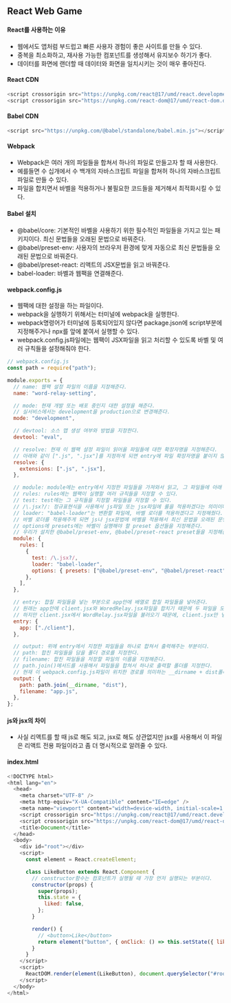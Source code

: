 ## React Web Game

#### React를 사용하는 이유

- 웹에서도 앱처럼 부드럽고 빠른 사용자 경험이 좋은 사이트를 만들 수 있다.
- 중복을 최소화하고, 재사용 가능한 컴포넌트를 생성해서 유지보수 하기가 좋다.
- 데이터를 화면에 랜더할 때 데이터와 화면을 일치시키는 것이 매우 좋아진다. 

#### React CDN

```javascript
<script crossorigin src="https://unpkg.com/react@17/umd/react.development.js"></script>
<script crossorigin src="https://unpkg.com/react-dom@17/umd/react-dom.development.js"></script>
```

#### Babel CDN

```javascript
<script src="https://unpkg.com/@babel/standalone/babel.min.js"></script>
```

#### Webpack

- Webpack은 여러 개의 파일들을 합쳐서 하나의 파일로 만들고자 할 때 사용한다.
- 예를들면 수 십개에서 수 백개의 자바스크립트 파일을 합쳐허 하나의 자바스크립트 파일로 만들 수 있다.
- 파일을 합치면서 바벨을 적용하거나 불필요한 코드들을 제거해서 최적화시킬 수 있다.

#### Babel 설치

- @babel/core: 기본적인 바벨을 사용하기 위한 필수적인 파일들을 가지고 있는 패키지이다. 최신 문법들을 오래된 문법으로 바꿔준다.
- @babel/preset-env: 사용자의 브라우저 환경에 맞게 자동으로 최신 문법들을 오래된 문법으로 바꿔준다.
- @babel/preset-react: 리액트의 JSX문법을 읽고 바꿔준다.
- babel-loader: 바벨과 웹팩을 연결해준다.

#### webpack.config.js

- 웹팩에 대한 설정을 하는 파일이다.
- webpack을 실행하기 위해서는 터미널에 webpack을 실행한다.
- webpack명령어가 터미널에 등록되어있지 않다면 package.json에 script부분에 지정해주거나 npx를 앞에 붙여서 실행할 수 있다.
- webpack.config.js파일에는 웹팩이 JSX파일을 읽고 처리할 수 있도록 바벨 및 여러 규칙들을 설정해줘야 한다.

```javascript
// webpack.config.js
const path = require("path");

module.exports = {
  // name: 웹팩 설정 파일의 이름을 지정해준다.
  name: "word-relay-setting",

  // mode: 현재 개발 또는 배포 중인지 대한 설정을 해준다.
  // 실서비스에서는 development을 production으로 변경해준다.
  mode: "development",

  // devtool: 소스 맵 생성 여부와 방법을 지정한다.
  devtool: "eval",

  // resolve: 현재 이 웹팩 설정 파일이 읽어올 파일들에 대한 확장자명을 지정해준다.
  // 아래와 같이 [".js", ".jsx"]를 지정하게 되면 entry에 파일 확장자명을 붙이지 않아도 js와 jsx파일을 자동으로 읽는다.
  resolve: {
    extensions: [".js", ".jsx"],
  },

  // module: module에는 entry에서 지정한 파일들을 가져와서 읽고, 그 파일들에 아래 규칙을 통해 모듈을 적용한 후, output에 반환한다.
  // rules: rules에는 웹팩이 실행할 여러 규칙들을 지정할 수 있다.
  // test: test에는 그 규칙들을 지정할 파일들을 지정할 수 있다.
  // /\.jsx?/: 정규표현식을 사용해서 js파일 또는 jsx파일에 룰을 적용하겠다는 의미이다.
  // loader: "babel-loader"는 변환할 파일에, 바벨 로더를 적용하겠다고 지정해줬다. 
  // 바벨 로더를 적용해주게 되면 js나 jsx문법에 바벨을 적용해서 최신 문법을 오래된 문법으로 변경해주도록 한다.
  // options에 presets에는 바벨이 실행해야 할 preset 옵션들을 지정해준다.
  // 우리가 설치한 @babel/preset-env, @babel/preset-react preset들을 지정해준다.
  module: {
    rules: [
      {
        test: /\.jsx?/,
        loader: "babel-loader",
        options: { presets: ["@babel/preset-env", "@babel/preset-react"] },
      },
    ],
  },

  // entry: 합칠 파일들을 넣는 부분으로 app안에 배열로 합칠 파일들을 넣어준다.
  // 원래는 app안에 client.jsx와 WoredRelay.jsx파일을 합치기 때문에 두 파일을 모두 적어줘야 한다.
  // 하지만 client.jsx에서 WordRelay.jsx파일을 불러오기 때문에, client.jsx만 넣어줘도 된다. (뒤에 확장자명 생략 가능)
  entry: {
    app: ["./client"],
  },

  // output: 위에 entry에서 지정한 파일들을 하나로 합쳐서 출력해주는 부분이다.
  // path: 합친 파일들을 담을 폴더 경로를 지정한다.
  // filename: 합친 파일들을 저장할 파일의 이름을 지정해준다.
  // path.join()메서드를 사용해서 파일들을 합쳐서 하나로 출력할 폴더를 지정한다.
  // 현재 이 webpack.config.js파일이 위치한 경로를 의미하는 __dirname + dist폴더에 합친 파일들을 담도록 한다.
  output: {
    path: path.join(__dirname, "dist"),
    filename: "app.js",
  },
};
```

#### js와 jsx의 차이

- 사실 리액트를 할 때 js로 해도 되고, jsx로 해도 상관없지만 jsx를 사용해서 이 파일은 리액트 전용 파일이라고 좀 더 명시적으로 알려줄 수 있다.

#### index.html

```javascript
<!DOCTYPE html>
<html lang="en">
  <head>
    <meta charset="UTF-8" />
    <meta http-equiv="X-UA-Compatible" content="IE=edge" />
    <meta name="viewport" content="width=device-width, initial-scale=1.0" />
    <script crossorigin src="https://unpkg.com/react@17/umd/react.development.js"></script>
    <script crossorigin src="https://unpkg.com/react-dom@17/umd/react-dom.development.js"></script>
    <title>Document</title>
  </head>
  <body>
    <div id="root"></div>
    <script>
      const element = React.createElement;

      class LikeButton extends React.Component {
        // constructor함수는 컴포넌트가 실행될 때 가장 먼저 실행되는 부분이다.
        constructor(props) {
          super(props);
          this.state = {
            liked: false,
          };
        }

        render() {
          // <button>Like</button>
          return element("button", { onClick: () => this.setState({ liked: true }) }, this.state.liked ? "💖" : "💔"); 
        }
      }
    </script>
    <script>
      ReactDOM.render(element(LikeButton), document.querySelector("#root"));
    </script>
  </body>
</html>
```